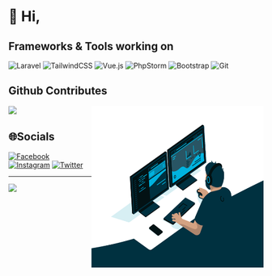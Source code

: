 # 👋 Hi,


## Frameworks & Tools working on

![Laravel](https://img.shields.io/badge/laravel-%23FF2D20.svg?style=for-the-badge&logo=laravel&logoColor=white)
![TailwindCSS](https://img.shields.io/badge/tailwindcss-%2338B2AC.svg?style=for-the-badge&logo=tailwind-css&logoColor=white)
![Vue.js](https://img.shields.io/badge/vuejs-%2335495e.svg?style=for-the-badge&logo=vuedotjs&logoColor=%234FC08D)
![PhpStorm](https://img.shields.io/badge/phpstorm-143?style=for-the-badge&logo=phpstorm&logoColor=black&color=black&labelColor=darkorchid)
![Bootstrap](https://img.shields.io/badge/bootstrap-%23563D7C.svg?style=for-the-badge&logo=bootstrap&logoColor=white)
![Git](https://img.shields.io/badge/git-%23F05033.svg?style=for-the-badge&logo=git&logoColor=white)

## Github Contributes
![](https://github-readme-stats.vercel.app/api?username=bilisim34&hide_border=false&include_all_commits=false&count_private=true)
<img align="right" alt="GIF" src="https://raw.githubusercontent.com/bilisim34/bilisim34/main/code.gif" width="340" height="320" /><br/>
## 🌐Socials

[![Facebook](https://img.shields.io/badge/Facebook-%231877F2.svg?logo=Facebook&logoColor=white)](https://facebook.com/bilisim34) [![Instagram](https://img.shields.io/badge/Instagram-%23E4405F.svg?logo=Instagram&logoColor=white)](https://instagram.com/bilisim34) [![Twitter](https://img.shields.io/badge/Twitter-%231DA1F2.svg?logo=Twitter&logoColor=white)](https://twitter.com/bilisim34) 

---
![](https://komarev.com/ghpvc/?username=bilisim34&label=Visitors+Count&color=brightgreen)
